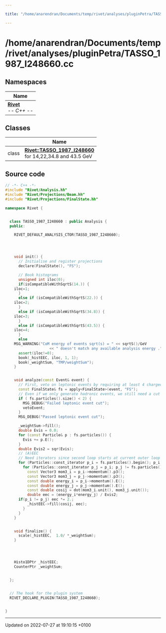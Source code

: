 ```yaml
---

title: "/home/anarendran/Documents/temp/rivet/analyses/pluginPetra/TASSO_1987_I248660.cc"

---
```


# /home/anarendran/Documents/temp/rivet/analyses/pluginPetra/TASSO_1987_I248660.cc



## Namespaces

| Name           |
| -------------- |
| **[Rivet](http://example.org/namespaces/namespacerivet/)** <br>-*- C++ -*-  |

## Classes

|                | Name           |
| -------------- | -------------- |
| class | **[Rivet::TASSO_1987_I248660](http://example.org/classes/classrivet_1_1tasso__1987__i248660/)** <br>for 14,22,34.8 and 43.5 GeV  |




## Source code

```cpp
// -*- C++ -*-
#include "Rivet/Analysis.hh"
#include "Rivet/Projections/Beam.hh"
#include "Rivet/Projections/FinalState.hh"

namespace Rivet {


  class TASSO_1987_I248660 : public Analysis {
  public:

    RIVET_DEFAULT_ANALYSIS_CTOR(TASSO_1987_I248660);




    void init() {
      // Initialise and register projections
      declare(FinalState(), "FS");

      // Book histograms
      unsigned int iloc(0);
      if(isCompatibleWithSqrtS(14.)) {
    iloc=1;
      }
      else if (isCompatibleWithSqrtS(22.)) {
    iloc=2;
      }
      else if (isCompatibleWithSqrtS(34.8)) {
    iloc=3;
      }
      else if (isCompatibleWithSqrtS(43.5)) {
    iloc=4;
      }
      else
    MSG_WARNING("CoM energy of events sqrt(s) = " << sqrtS()/GeV
                    << " doesn't match any available analysis energy .");
      assert(iloc!=0);
      book(_histEEC, iloc, 1, 1);
      book(_weightSum, "TMP/weightSum");
    }


    void analyze(const Event& event) {
      // First, veto on leptonic events by requiring at least 4 charged FS particles
      const FinalState& fs = apply<FinalState>(event, "FS");
      // Even if we only generate hadronic events, we still need a cut on numCharged >= 2.
      if ( fs.particles().size() < 2) {
        MSG_DEBUG("Failed leptonic event cut");
        vetoEvent;
      }
      MSG_DEBUG("Passed leptonic event cut");

      _weightSum->fill();
      double Evis = 0.0;
      for (const Particle& p : fs.particles()) {
        Evis += p.E();
      }
      double Evis2 = sqr(Evis);
      // (A)EEC
      // Need iterators since second loop starts at current outer loop iterator, i.e. no "foreach" here!
      for (Particles::const_iterator p_i = fs.particles().begin(); p_i != fs.particles().end(); ++p_i) {
        for (Particles::const_iterator p_j = p_i; p_j != fs.particles().end(); ++p_j) {
          const Vector3 mom3_i = p_i->momentum().p3();
          const Vector3 mom3_j = p_j->momentum().p3();
          const double energy_i = p_i->momentum().E();
          const double energy_j = p_j->momentum().E();
          const double cosij = dot(mom3_i.unit(), mom3_j.unit());
          double eec = (energy_i*energy_j) / Evis2;
      if(p_i != p_j) eec *= 2.;
          _histEEC->fill(cosij, eec);
        }
      }
    }


    void finalize() {
      scale(_histEEC,  1.0/ *_weightSum);
    }




    Histo1DPtr _histEEC;
    CounterPtr _weightSum;


  };


  // The hook for the plugin system
  RIVET_DECLARE_PLUGIN(TASSO_1987_I248660);


}
```


-------------------------------

Updated on 2022-07-27 at 19:10:15 +0100
